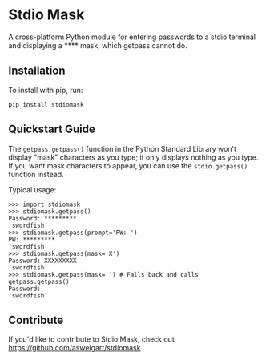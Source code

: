 Stdio Mask
======

A cross-platform Python module for entering passwords to a stdio terminal and displaying a **** mask, which getpass cannot do.

Installation
------------

To install with pip, run:

    pip install stdiomask

Quickstart Guide
----------------

The `getpass.getpass()` function in the Python Standard Library won't display "mask" characters as you type; it only displays nothing as you type. If you want mask characters to appear, you can use the `stdio.getpass()` function instead.

Typical usage:

    >>> import stdiomask
    >>> stdiomask.getpass()
    Password: *********
    'swordfish'
    >>> stdiomask.getpass(prompt='PW: ')
    PW: *********
    'swordfish'
    >>> stdiomask.getpass(mask='X')
    Password: XXXXXXXXX
    'swordfish'
    >>> stdiomask.getpass(mask='') # Falls back and calls getpass.getpass()
    Password:
    'swordfish'

Contribute
----------

If you'd like to contribute to Stdio Mask, check out https://github.com/asweigart/stdiomask
